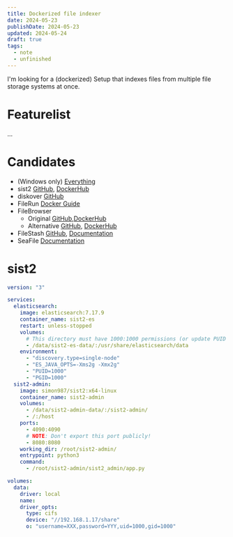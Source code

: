 ```yaml
---
title: Dockerized file indexer
date: 2024-05-23
publishDate: 2024-05-23
updated: 2024-05-24
draft: true
tags:
  - note
  - unfinished
---
```

 
I'm looking for a (dockerized) Setup that indexes files from multiple file storage systems at once.

# Featurelist

...

# Candidates

- (Windows only) [Everything](https://www.voidtools.com/)
- sist2 [GitHub](https://github.com/simon987/sist2), [DockerHub](https://hub.docker.com/r/simon987/sist2)
- diskover [GitHub](https://github.com/diskoverdata/diskover-community) 
- FileRun [Docker Guide](https://docs.filerun.com/docker-tika)
- FileBrowser 
	- Original [GitHub](https://github.com/filebrowser/filebrowser),[DockerHub](https://hub.docker.com/r/filebrowser/filebrowser)
	- Alternative [GitHub](https://github.com/hurlenko/filebrowser-docker), [DockerHub](https://hub.docker.com/r/hurlenko/filebrowser)
- FileStash [GitHub](https://github.com/mickael-kerjean/filestash), [Documentation](https://www.filestash.app/docs/install-and-upgrade/)
- SeaFile [Documentation](https://www.seafile.com/en/home/)


# sist2 

```yaml
version: "3"

services:
  elasticsearch:
    image: elasticsearch:7.17.9
    container_name: sist2-es
    restart: unless-stopped
    volumes:
      # This directory must have 1000:1000 permissions (or update PUID & PGID below)
      - /data/sist2-es-data/:/usr/share/elasticsearch/data
    environment:
      - "discovery.type=single-node"
      - "ES_JAVA_OPTS=-Xms2g -Xmx2g"
      - "PUID=1000"
      - "PGID=1000"
  sist2-admin:
    image: simon987/sist2:x64-linux
    container_name: sist2-admin
    volumes:
      - /data/sist2-admin-data/:/sist2-admin/
      - /:/host
    ports:
      - 4090:4090
      # NOTE: Don't export this port publicly!
      - 8080:8080
    working_dir: /root/sist2-admin/
    entrypoint: python3
    command:
      - /root/sist2-admin/sist2_admin/app.py

volumes:
  data:
    driver: local
    name: 
    driver_opts:
      type: cifs
      device: "//192.168.1.17/share"
      o: "username=XXX,password=YYY,uid=1000,gid=1000"

```